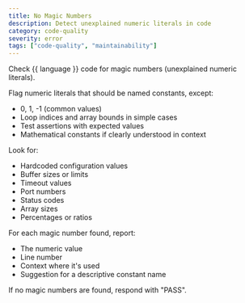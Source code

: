 ```yaml
---
title: No Magic Numbers
description: Detect unexplained numeric literals in code
category: code-quality
severity: error
tags: ["code-quality", "maintainability"]
---
```


Check {{ language }} code for magic numbers (unexplained numeric literals).

Flag numeric literals that should be named constants, except:
- 0, 1, -1 (common values)
- Loop indices and array bounds in simple cases
- Test assertions with expected values
- Mathematical constants if clearly understood in context

Look for:
- Hardcoded configuration values
- Buffer sizes or limits
- Timeout values
- Port numbers
- Status codes
- Array sizes
- Percentages or ratios

For each magic number found, report:
- The numeric value
- Line number
- Context where it's used
- Suggestion for a descriptive constant name

If no magic numbers are found, respond with "PASS".
